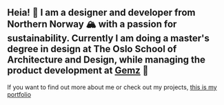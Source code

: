 ## Heia! 👋 I am a designer and developer from Northern Norway 🏔️ with a passion for sustainability. Currently I am doing a master's degree in design at The Oslo School of Architecture and Design, while managing the product development at [Gemz](https://gemz.fashion) 💃

If you want to find out more about me or check out my projects, [this is my portfolio](https://astridmathilde.no)

